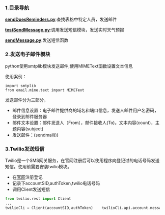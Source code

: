 ### 1.目录导航

**[sendDuesReminders.py](./sendDuesReminders.py)**:查找表格中特定人员，发送邮件

**[testSendMessage.py](./testSendMessage.py)**:调用发送短信模块，发送实时天气预报

**[sendMessage.py](./sendMessage.py)**:发送短信函数



### 2.发送电子邮件模块

python使用smtplib模块发送邮件,使用MIMEText函数设置文本信息

使用案例：

```pytho
import smtplib
from email.mime.text import MIMEText
```

发送邮件分为三部分，

* 邮件信息设置：电子邮件提供商的域名和端口信息，发送人邮件用户名密码，登录到邮件服务器
* 邮件文本设置：邮件发送人（From），邮件接收人(To)，文本内容(count)，主题内容(subject)
* 发送邮件：(sendmail())



### 3.Twilio发送短信

Twilio是一个SMS网关服务，在官网注册后可以使用程序向登记过的电话号码发送短信。使用前需要安装twilio模块。

* 在[官网](www.twilio.com)注册登记
* 记录下accountSID,authToken,twilio电话号码
* 调用Client发送短信

```python 
from twilio.rest import Client
...
twilioCli = Client(accountSID,authToken)	twilioCli.api.account.messages.create(body=message,from_=twilioNumber,to=myNumber)
```

